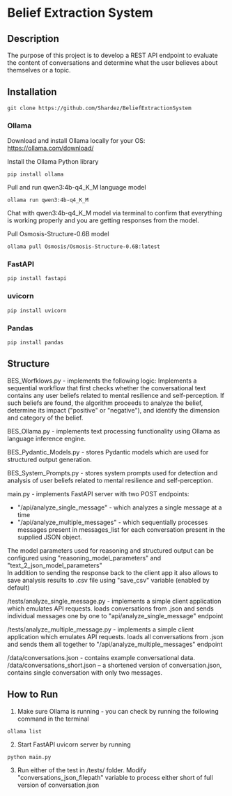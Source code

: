 # Belief Extraction System

## Description
The purpose of this project is to develop a REST API endpoint to evaluate the content of conversations and
determine what the user believes about themselves or a topic.

## Installation
```git clone https://github.com/Shardez/BeliefExtractionSystem```

### Ollama
Download and install Ollama locally for your OS:
https://ollama.com/download/

Install the Ollama Python library
```
pip install ollama
```

Pull and run qwen3:4b-q4_K_M language model 
```
ollama run qwen3:4b-q4_K_M
```
Chat with qwen3:4b-q4_K_M model via terminal to confirm that everything is working properly and you are getting responses from the model.

Pull Osmosis-Structure-0.6B model  
```
ollama pull Osmosis/Osmosis-Structure-0.6B:latest
```

### FastAPI
```
pip install fastapi
```

### uvicorn
```
pip install uvicorn
```

### Pandas
```
pip install pandas
```

## Structure
BES_Worfklows.py - implements the following logic: Implements a sequential workflow that first checks whether the conversational text contains any user beliefs related to mental resilience and self-perception. If such beliefs are found, the algorithm proceeds to analyze the belief, determine its impact ("positive" or "negative"), and identify the dimension and category of the belief.

BES_Ollama.py - implements text processing functionality using Ollama as language inference engine.

BES_Pydantic_Models.py - stores Pydantic models which are used for structured output generation.

BES_System_Prompts.py - stores system prompts used for detection and analysis of user beliefs related to mental resilience and self-perception.

main.py - implements FastAPI server with two POST endpoints:
- "/api/analyze_single_message" - which analyzes a single message at a time
- "/api/analyze_multiple_messages" - which sequentially processes messages present in messages_list for each conversation present in the supplied JSON object.

The model parameters used for reasoning and structured output can be configured using "reasoning_model_parameters" and "text_2_json_model_parameters"  
In addition to sending the response back to the client app it also allows to save analysis results to .csv file using "save_csv" variable (enabled by default)  

/tests/analyze_single_message.py - implements a simple client application which emulates API requests. loads conversations from .json and sends individual messages one by one to "api/analyze_single_message" endpoint

/tests/analyze_multiple_message.py - implements a simple client application which emulates API requests. loads all conversations from .json and sends them all together to "/api/analyze_multiple_messages" endpoint

/data/conversations.json - contains example conversational data.  
/data/conversations_short.json – a shortened version of conversation.json, contains single conversation with only two messages.

## How to Run
1. Make sure Ollama is running - you can check by running the following command in the terminal
```
ollama list
```
2. Start FastAPI uvicorn server by running
```
python main.py
```
3. Run either of the test in /tests/ folder. Modify "conversations_json_filepath" variable to process either short of full version of conversation.json
